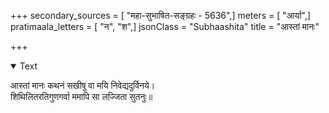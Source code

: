 +++
secondary_sources = [ "महा-सुभाषित-सङ्ग्रहः - 5636",]
meters = [ "आर्या",]
pratimaala_letters = [ "न", "श",]
jsonClass = "Subhaashita"
title = "आस्तां मानः"

+++

<details open><summary>Text</summary>

आस्तां मानः कथनं सखीषु वा मयि निवेद्यदुर्विनये।  
शिथिलितरतिगुणगर्वा ममापि सा लज्जिता सुतनुः॥
</details>
